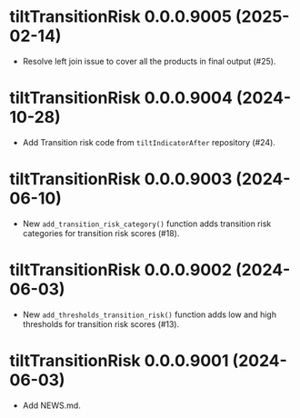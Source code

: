 <!-- NEWS.md is maintained by https://cynkra.github.io/fledge, do not edit -->

# tiltTransitionRisk 0.0.0.9005 (2025-02-14)

* Resolve left join issue to cover all the products in final output (#25).

# tiltTransitionRisk 0.0.0.9004 (2024-10-28)

* Add Transition risk code from `tiltIndicatorAfter` repository (#24).

# tiltTransitionRisk 0.0.0.9003 (2024-06-10)

* New `add_transition_risk_category()` function adds transition risk categories 
for transition risk scores (#18).

# tiltTransitionRisk 0.0.0.9002 (2024-06-03)

* New `add_thresholds_transition_risk()` function adds low and high thresholds for 
transition risk scores (#13).

# tiltTransitionRisk 0.0.0.9001 (2024-06-03)

* Add NEWS.md.
